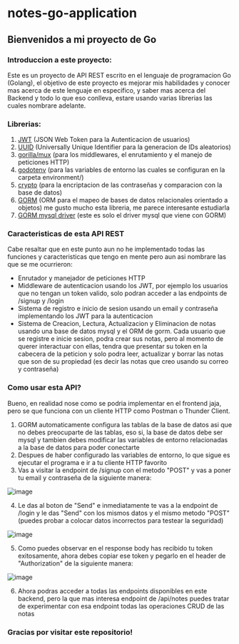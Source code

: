 # notes-go-application

## Bienvenidos a mi proyecto de Go

### Introduccion a este proyecto:

Este es un proyecto de API REST escrito en el lenguaje de programacion Go (Golang), el objetivo de este proyecto es mejorar mis habilidades y conocer mas acerca de este lenguaje en especifico, y saber mas acerca del Backend y todo lo que eso conlleva, estare usando varias librerias las cuales nombrare adelante.

### Librerias:

1. [JWT](https://github.com/golang-jwt/jwt) (JSON Web Token para la Autenticacion de usuarios)
2. [UUID](https://github.com/google/uuid) (Universally Unique Identifier para la generacion de IDs aleatorios)
3. [gorilla/mux](https://github.com/gorilla/mux) (para los middlewares, el enrutamiento y el manejo de peticiones HTTP)
4. [godotenv](https://github.com/joho/godotenv) (para las variables de entorno las cuales se configuran en la carpeta environment/)
5. [crypto](https://golang.org/x/crypto) (para la encriptacion de las contraseñas y comparacion con la base de datos)
6. [GORM](https://gorm.io/gorm) (ORM para el mapeo de bases de datos relacionales orientado a objetos) me gusto mucho esta libreria, me parece interesante estudiarla
7. [GORM mysql driver](https://gorm.io/driver/mysql) (este es solo el driver mysql que viene con GORM)

### Caracteristicas de esta API REST

Cabe resaltar que en este punto aun no he implementado todas las funciones y caracteristicas que tengo en mente pero aun asi nombrare las que se me ocurrieron:

- Enrutador y manejador de peticiones HTTP
- Middleware de autenticacion usando los JWT, por ejemplo los usuarios que no tengan un token valido, solo podran acceder a las endpoints de /signup y /login
- Sistema de registro e inicio de sesion usando un email y contraseña implementando los JWT para la autenticacion
- Sistema de Creacion, Lectura, Actualizacion y Eliminacion de notas usando una base de datos mysql y el ORM de gorm. Cada usuario que se registre e inicie sesion, podra crear sus notas, pero al momento de querer interactuar con ellas, tendra que presentar su token en la cabecera de la peticion y solo podra leer, actualizar y borrar las notas que son de su propiedad (es decir las notas que creo usando su correo y contraseña)

### Como usar esta API?

Bueno, en realidad nose como se podria implementar en el frontend jaja, pero se que funciona con un cliente HTTP como Postman o Thunder Client.

1. GORM automaticamente configura las tablas de la base de datos asi que no debes preocuparte de las tablas, eso si, la base de datos debe ser mysql y tambien debes modificar las variables de entorno relacionadas a la base de datos para poder conectarte
2. Despues de haber configurado las variables de entorno, lo que sigue es ejecutar el programa e ir a tu cliente HTTP favorito
3. Vas a visitar la endpoint de /signup con el metodo "POST" y vas a poner tu email y contraseña de la siguiente manera:

![image](https://user-images.githubusercontent.com/93091522/220222470-56c68c39-7e58-49e4-932e-1c5da8bcf2d7.png)

4. Le das al boton de "Send" e inmediatamente te vas a la endpoint de /login y le das "Send" con los mismos datos y el mismo metodo "POST" (puedes probar a colocar datos incorrectos para testear la seguridad)

![image](https://user-images.githubusercontent.com/93091522/220223850-8248123b-21fb-4ba2-9ff0-71897364e1e4.png)

5. Como puedes observar en el response body has recibido tu token exitosamente, ahora debes copiar ese token y pegarlo en el header de "Authorization" de la siguiente manera:

![image](https://user-images.githubusercontent.com/93091522/220224726-e8356fa1-1f5d-4f19-89ac-89b692ab842e.png)

6. Ahora podras acceder a todas las endpoints disponibles en este backend, pero la que mas interesa endpoint de /api/notes puedes tratar de experimentar con esa endpoint todas las operaciones CRUD de las notas

### Gracias por visitar este repositorio!
